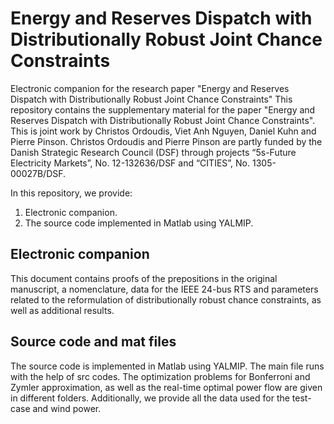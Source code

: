 # Energy and Reserves Dispatch with Distributionally Robust Joint Chance Constraints
Electronic companion for the research paper "Energy and Reserves Dispatch with Distributionally Robust Joint Chance Constraints"
This repository contains the supplementary material for the paper "Energy and Reserves Dispatch with Distributionally Robust Joint Chance Constraints". 
This is joint work by Christos Ordoudis, Viet Anh Nguyen, Daniel Kuhn and Pierre Pinson. Christos Ordoudis and Pierre Pinson are partly funded by the Danish
Strategic Research Council (DSF) through projects “5s-Future Electricity Markets”, No. 12-132636/DSF and “CITIES”, No. 1305-00027B/DSF.

In this repository, we provide:
   1. Electronic companion. 
   2. The source code implemented in Matlab using YALMIP.

## Electronic companion
This document contains proofs of the prepositions in the original manuscript, a nomenclature, data for the IEEE 24-bus RTS and parameters related to the reformulation of distributionally robust chance constraints, as well as additional results.

## Source code and mat files
The source code is implemented in Matlab using YALMIP. The main file runs with the help of src codes. The optimization problems for Bonferroni and Zymler approximation, as well as the real-time optimal power flow are given in different folders. Additionally, we provide all the data used for the test-case and wind power.
